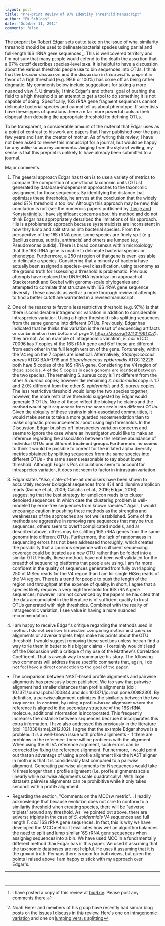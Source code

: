 ```yaml
---
layout: post
title: "Pre-print Review of 97% Identity Threshold Manuscript"
author: "PD Schloss"
date: "October 11, 2017"
comments: false
---
```


The [preprint by Robert Edgar](https://www.biorxiv.org/content/early/2017/09/21/192211) sets out to take on the issue of what similarity threshold should be used to delineate bacterial species using partial and full-length 16S rRNA gene sequences [^1]. This is well covered territory and I'm not sure that many people would defend to the death the assertion that a 97% cutoff describes species-level taxa. It is helpful to have a discussion about the various threshold people use to bin sequences into OTUs. I think that the broader discussion and the discussion in this specific preprint in favor of a high threshold (e.g. 99.9 or 100%) has come off as being rather dogmatic. My comments below include suggestions for taking a more nuanced view [^2]. Ultimately, I think Edgar's and others' goal of pushing the field to a high threshold is an attempt to get a tool to do something it is not capable of doing. Specifically, 16S rRNA gene fragment sequences cannot delineate bacterial species and cannot tell us about phenotype. If scientists have these types of questions there are far more powerful tools at their disposal than debating the appropriate threshold for defining OTUs.

To be transparent, a considerable amount of the material that Edgar uses as a point of contrast to his work are papers that I have published over the past few years and I am the creator of mothur. As of writing this review, I have not been asked to review this manuscript for a journal, but would be happy for any editor to use my comments. Judging from the style of writing, my sense is that this preprint is unlikely to have already been submitted to a journal.



Major comments.

1. The general approach Edgar has taken is to use a variety of metrics to compare the composition of operational taxonomic units (OTUs) generated by database-independent approaches to the taxonomic assignment for those sequences. By identifying the distance that optimizes these thresholds, he arrives at the conclusion that the widely used 97% threshold is too low. Although this approach may be new, this conclusion is not (see the numerous papers published by [Tiedje and Konstantinidis](https://www.ncbi.nlm.nih.gov/pubmed/?term=Konstantinidis+KT%5BAuthor%5D+Tiedje+%5Bau%5D). I have significant concerns about his method and do not think Edgar has appropriately described the limitations of his approach. His is a problematic approach because systematicists are inconsistent in how they lump and split strains into bacterial species. From the perspecitve of the 16S rRNA gene, some species are finely split (e.g. Bacillus cereus, subtilis, anthracis) and others are lumped (e.g. Pseudomonas putida). There is broad consensus within microbiology that the 16S rRNA gene is unable to delineate bacterial species or phenotype. Furthermore, a 250 nt region of that gene is even less able to delineate a species. Considering that a minority of bacteria have actually been assigned a species-level classification, using taxonomy as the ground truth for assessing a threshold is problematic. Previous attempts have replaced the DNA-DNA hybridization approach of Stackebrandt and Goebel with genome-scale phylogenies and attempted to correlate that structure with 16S rRNA gene sequence diversity. These caveats as well as a more thorough review of attempts to find a better cutoff are warranted in a revised manuscript.

2. One of the reasons to favor a less restrictive threshold (e.g. 97%) is that there is considerable intragenomic variation in addition to considerable intraspecies variation. Using a higher threshold risks splitting sequences from the same genome into different OTUs. Previously, Edgar has indicated that he thinks this variation is the result of sequencing artifacts or contamination (see bottom of page 9, https://doi.org/10.1101/081257); they are not. As an example of intragenomic variation, *E. coli* ATCC 70096 has 7 copies of the 16S rRNA gene and 6 of these are different from each other in the full length version of the gene. Fortunately, within the V4 region the 7 copies are identical. Alternatively, *Staphylococcus aureus* ATCC BAA-1718 and *Staphylococcus epidermidis* ATCC 12228 both have 5 copies of the 16S rRNA gene. Considering the V4 region of these species, 4 of the 5 copies in each genome are identical between the two species. The remaining S. aureus copy is 1 nt different from the other *S. aureus* copies; however the remaining *S. epidermidis* copy is 1.7 and 2.0% different from the other *S. epidermidis* and *S. aureus* copies. The less restrictive threshold would lump the two species together; however, the more restrictive threshold suggested by Edgar would generate 3 OTUs. None of these reflect the biology he claims and the method would split sequences from the same strain into different OTUs. Given the ubiquity of these strains in skin-associated communities, it would make sense to take a more guarded recommendation than to make dogmatic pronouncements about using high thresholds. In the Discussion, Edgar brushes off intraspecies variation concerns and seems to ignore the case where an investigator would like to make an inference regarding the association between the relative abundance of individual OTUs and different treatment groups. Furthermore, he seems to think it would be possible to correct for the inflated alpha diversity metrics obtained by splitting sequences from the same species into different OTUs - the same seems reasonable to say about lower threshold. Although Edgar's Pcs calculations seem to account for intraspecies variation, it does not seem to factor in intrastrain variation.

3. Edgar states "Also, state-of-the-art denoisers have been shown to accurately recover biological sequences from 454 and Illumina amplicon reads (Quince et al., 2009; Callahan et al., 2016; Edgar, 2016) suggesting that the best strategy for amplicon reads is to cluster denoised sequences, in which case the clustering problem is well-modeled by error-free sequences from known species." Again, I would encourage caution in pushing these methods as the strengths and weaknesses of the approaches are not well established. Some of the methods are aggressive in removing rare sequences that may be true sequences, others seem to overfit complicated models, and as described above, others may be splitting 16S rRNA genes from the same genome into different OTUs. Furthermore, the lack of randomness in sequencing errors has not been addressed thoroughly, which creates the possibility that a spurious sequence with sufficient sequencing coverage could be treated as a new OTU rather than be folded into a similar OTU. Finally, these methods have not been well validated for the breadth of sequencing platforms that people are using. I am far more confident in the quality of sequences generated from fully overlapping 250 nt MiSeq reads for the V4 region than I am for single HiSeq reads of the V4 region. There is a trend for people to push the length of the region and throughput at the expense of quality. In short, I agree that a species likely requires a very high threshold for 16S rRNA gene sequences; however, I am not convinced by the papers he has cited that the data accumulated in the literature is of sufficient quality to trust OTUs generated with high thresholds. Combined with the reality of intragenomic variation, I see value in having a more nuanced recommendation.


4. I am happy to receive Edgar's critique regarding the methods used in mothur. I do not see how his section comparing mothur and pairwise alignments or adverse triplets helps make his points about the OTU threshold. I would suggest removing these sections unless he can find a way to tie them in better to his bigger claims - I certainly wouldn't lead off the Discussion with a critique of my use of the Matthew's Correlation Coefficient. That is a weak way to summarize his story. The following two comments will address these specific comments that, again, I do not feel have a direct connection to the goal of the paper.

* The comparison between NAST-based profile alignments and pairwise alignments has previously been published. We too saw that pairwise alignment had smaller distances than profile alignments (doi: 10.1371/journal.pcbi.1000844 and doi: 10.1371/journal.pone.0008230). By definition, a pairwise alignment optimizes the similarity between the two sequences. In contrast, by using a profile-based alignment where the reference is aligned to the secondary structure of the 16S rRNA molecule, additional information is incorporated. This frequently increases the distance between sequences because it incorporates this extra information. I have also addressed this previously in the literature (doi: 10.1038/ismej.2012.102). I agree that the example Edgar shows is a problem. It is a well-known issue with profile alignments - if there are problems in the reference, there will be problems with the alignment. When using the SILVA reference alignment, such errors can be corrected by fixing the reference alignment. Furthermore, I would point out that an advantage of using a profile alignment like the NAST aligner in mothur is that it is considerably fast compared to a pairwise alignment. Generating pairwise alignments for N sequences would take N times longer than a profile alignment (i.e. profile alignments scale linearly while pairwise alignments scale quadratically). With large datasets pairwise alignments can be prohibitive while it only takes seconds with a profile alignment.

* Regarding the section, "Comments on the MCCsw metric"... I readily acknowledge that because evolution does not care to conform to a similarity threshold when creating species, there will be "adverse triplets" around any threshold. As I've pointed out above, there are adverse triplets in the case of *S. epidermidis* V4 sequences and full length *E. coli* 16S rRNA gene sequences. In fact, this is why we have developed the MCC metric. It evaluates how well an algorithm balances the need to split and lump similar 16S rRNA gene sequences when assigning sequences into a bin. We have used MCC in a fundamentally different method than Edgar has in this paper. We used it assuming that the taxonomic databases are not helpful. He uses it assuming that it is the ground truth. Perhaps there is room for both views, but given the points I raised above, I am happy to stick with my approach over Edgar's.

---

<br>

[^1]: I have posted a copy of this review at [bioRxiv](https://www.biorxiv.org/content/early/2017/09/21/192211#comment-3562391836). Please post any comments there.
[^2]: Noah Fierer and members of his group have recently had similar blog posts on the issues I discuss in this review. Here's one on [intragenomic variation](http://fiererlab.org/2017/10/09/intragenomic-heterogeneity-and-its-implications-for-esvs/) and one on [lumping versus splitting](http://fiererlab.org/2017/05/02/lumping-versus-splitting-is-it-time-for-microbial-ecologists-to-abandon-otus/)
